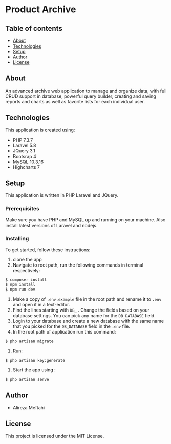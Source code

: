 # Product Archive

## Table of contents
* [About](#about)
* [Technologies](#technologies)
* [Setup](#setup)
* [Author](#author)
* [License](#license)

## About
An advanced archive web application to manage and organize data, with full CRUD support in database, powerful query builder, creating and saving reports and charts as well as favorite lists for each individual user. 

## Technologies
This application is created using:
- PHP 7.3.7
- Laravel 5.8
- JQuery 3.1
- Bootsrap 4
- MySQL 10.3.16
- Highcharts 7

## Setup
This application is written in PHP Laravel and JQuery.

### Prerequisites
Make sure you have PHP and MySQL up and running on your machine.
Also install latest versions of Laravel and nodejs.

### Installing
To get started, follow these instructions: 
1. clone the app
1. Navigate to root path, run the following commands in terminal respectively:
~~~bash
$ composer install
$ npm install
$ npm run dev
~~~
1. Make a copy of `.env.example` file in the root path and rename it to `.env` and open it in a text-editor.
1. Find the lines starting with `DB_` . Change the fields based on your database settings. You can pick any name for the `DB_DATABASE` field. 
1. Login to your database and create a new database with the same name that you picked for the `DB_DATABASE` field in the `.env` file. 
1. In the root path of application run this command:
~~~bash
$ php artisan migrate
~~~
1. Run: 
~~~bash
$ php artisan key:generate
~~~
1. Start the app using :
~~~bash
$ php artisan serve
~~~

## Author 
- Alireza Meftahi

## License
This project is licensed under the MIT License.
